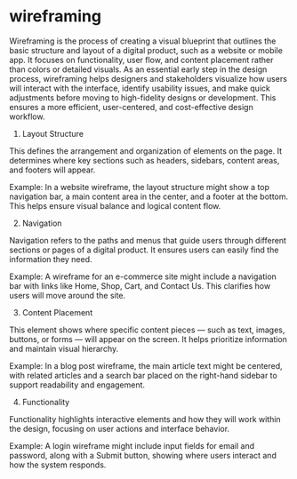 # wireframing
Wireframing is the process of creating a visual blueprint that outlines the basic structure and layout of a digital product, such as a website or mobile app. It focuses on functionality, user flow, and content placement rather than colors or detailed visuals. As an essential early step in the design process, wireframing helps designers and stakeholders visualize how users will interact with the interface, identify usability issues, and make quick adjustments before moving to high-fidelity designs or development. This ensures a more efficient, user-centered, and cost-effective design workflow.
1. Layout Structure

This defines the arrangement and organization of elements on the page. It determines where key sections such as headers, sidebars, content areas, and footers will appear.

Example: In a website wireframe, the layout structure might show a top navigation bar, a main content area in the center, and a footer at the bottom. This helps ensure visual balance and logical content flow.

2. Navigation

Navigation refers to the paths and menus that guide users through different sections or pages of a digital product. It ensures users can easily find the information they need.

Example: A wireframe for an e-commerce site might include a navigation bar with links like Home, Shop, Cart, and Contact Us. This clarifies how users will move around the site.

3. Content Placement

This element shows where specific content pieces — such as text, images, buttons, or forms — will appear on the screen. It helps prioritize information and maintain visual hierarchy.

Example: In a blog post wireframe, the main article text might be centered, with related articles and a search bar placed on the right-hand sidebar to support readability and engagement.

4. Functionality

Functionality highlights interactive elements and how they will work within the design, focusing on user actions and interface behavior.

Example: A login wireframe might include input fields for email and password, along with a Submit button, showing where users interact and how the system responds.
